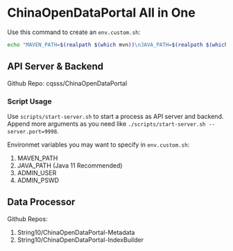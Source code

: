 # ChinaOpenDataPortal All in One

Use this command to create an `env.custom.sh`:
``` bash
echo "MAVEN_PATH=$(realpath $(which mvn))\nJAVA_PATH=$(realpath $(which java))" >> ./scripts/env.custom.sh
```

## API Server & Backend

Github Repo: cqsss/ChinaOpenDataPortal

### Script Usage

Use `scripts/start-server.sh` to start a process as API server and backend.
Append more arguments as you need like `./scripts/start-server.sh --server.port=9998`.

Environmet variables you may want to specify in `env.custom.sh`:
1. MAVEN_PATH
1. JAVA_PATH (Java 11 Recommended)
1. ADMIN_USER
1. ADMIN_PSWD

## Data Processor

Github Repos:
1. String10/ChinaOpenDataPortal-Metadata
2. String10/ChinaOpenDataPortal-IndexBuilder
